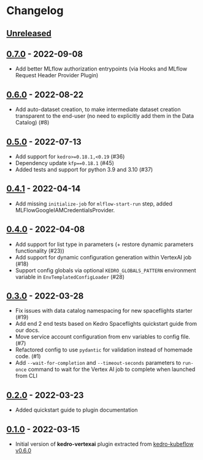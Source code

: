 # Changelog

## [Unreleased]

## [0.7.0] - 2022-09-08

-   Add better MLflow authorization entrypoints (via Hooks and MLflow Request Header Provider Plugin)

## [0.6.0] - 2022-08-22

-   Add auto-dataset creation, to make intermediate dataset creation transparent to the end-user (no need to explicitly add them in the Data Catalog) (#8)

## [0.5.0] - 2022-07-13

-   Add support for `kedro>=0.18.1,<0.19` (#36)
-   Dependency update `kfp==0.18.1` (#45)
-   Added tests and support for python 3.9 and 3.10 (#37)

## [0.4.1] - 2022-04-14

-   Add missing `initialize-job` for `mlflow-start-run` step, added MLFlowGoogleIAMCredentialsProvider. 

## [0.4.0] - 2022-04-08

-   Add support for list type in parameters (+ restore dynamic parameters functionality (#23))
-   Add support for dynamic configuration generation within VertexAI job (#18)
-   Support config globals via optional `KEDRO_GLOBALS_PATTERN` environment variable in `EnvTemplatedConfigLoader` (#28)

## [0.3.0] - 2022-03-28

-   Fix issues with data catalog namespacing for new spaceflights starter (#19)
-   Add end 2 end tests based on Kedro Spaceflights quickstart guide from our docs.  
-   Move service account configuration from env variables to config file. (#7)
-   Refactored config to use `pydantic` for validation instead of homemade code. (#1)
-   Add `--wait-for-completion` and `--timeout-seconds` parameters to `run-once` command to wait for the Vertex AI job to complete when launched from CLI

## [0.2.0] - 2022-03-23

-   Added quickstart guide to plugin documentation

## [0.1.0] - 2022-03-15

-   Initial version of **kedro-vertexai** plugin extracted from [kedro-kubeflow v0.6.0](https://github.com/getindata/kedro-kubeflow/tree/0.6.0)

[Unreleased]: https://github.com/getindata/kedro-vertexai/compare/0.7.0...HEAD

[0.7.0]: https://github.com/getindata/kedro-vertexai/compare/0.6.0...0.7.0

[0.6.0]: https://github.com/getindata/kedro-vertexai/compare/0.5.0...0.6.0

[0.5.0]: https://github.com/getindata/kedro-vertexai/compare/0.4.1...0.5.0

[0.4.1]: https://github.com/getindata/kedro-vertexai/compare/0.4.0...0.4.1

[0.4.0]: https://github.com/getindata/kedro-vertexai/compare/0.3.0...0.4.0

[0.3.0]: https://github.com/getindata/kedro-vertexai/compare/0.2.0...0.3.0

[0.2.0]: https://github.com/getindata/kedro-vertexai/compare/0.1.0...0.2.0

[0.1.0]: https://github.com/getindata/kedro-vertexai/compare/a04849cfd88d3d6386d99f4494df7de524f12c1e...0.1.0
